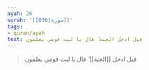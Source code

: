 ```yaml
---
ayah: 26
surah: '[[036|سورة]]'
tags:
- quran/ayah
text: قيل ادخل الجنة ۖ قال يا ليت قومي يعلمون
---
```

> قيل ادخل [[الجنة]] ۖ قال يا ليت قومي يعلمون
